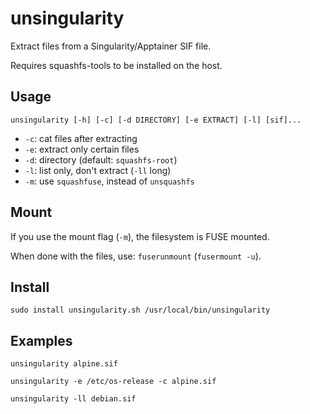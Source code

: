 # unsingularity

Extract files from a Singularity/Apptainer SIF file.

Requires squashfs-tools to be installed on the host.

## Usage

`unsingularity [-h] [-c] [-d DIRECTORY] [-e EXTRACT] [-l] [sif]...`

* `-c`: cat files after extracting
* `-e`: extract only certain files
* `-d`: directory (default: `squashfs-root`)
* `-l`: list only, don't extract (`-ll` long)
* `-m`: use `squashfuse`, instead of `unsquashfs`

## Mount

If you use the mount flag (`-m`), the filesystem is FUSE mounted.

When done with the files, use: `fuserunmount` (`fusermount -u`).

## Install

`sudo install unsingularity.sh /usr/local/bin/unsingularity`

## Examples

`unsingularity alpine.sif`

`unsingularity -e /etc/os-release -c alpine.sif`

`unsingularity -ll debian.sif`
